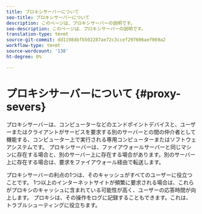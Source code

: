 ```yaml
---
title: プロキシサーバーについて
seo-title: プロキシサーバーについて
description: このページは、プロキシサーバーの説明です。
seo-description: このページは、プロキシサーバーの説明です。
translation-type: tm+mt
source-git-commit: dd1198dbfb502287ae72c3ccef297606aef069a2
workflow-type: tm+mt
source-wordcount: '138'
ht-degree: 0%

---
```



# プロキシサーバーについて  {#proxy-severs}

プロキシサーバーは、コンピューターなどのエンドポイントデバイスと、ユーザーまたはクライアントがサービスを要求する別のサーバーとの間の仲介者として機能する、コンピューター上で実行される専用コンピューターまたはソフトウェアシステムです。 プロキシサーバーは、ファイアウォールサーバーと同じマシンに存在する場合と、別のサーバー上に存在する場合があります。別のサーバー上に存在する場合は、要求をファイアウォール経由で転送します。

プロキシサーバーの利点の1つは、そのキャッシュがすべてのユーザーに役立つことです。 1つ以上のインターネットサイトが頻繁に要求される場合は、これらがプロキシのキャッシュに含まれている可能性が高く、ユーザーの応答時間が向上します。 プロキシは、その操作をログに記録することもできます。これは、トラブルシューティングに役立ちます。